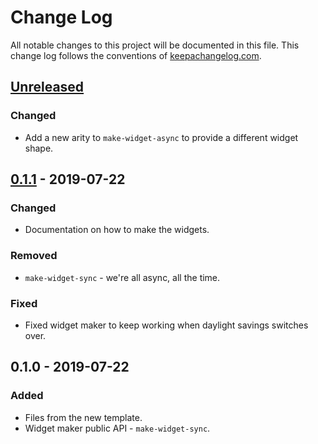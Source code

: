 # Change Log
All notable changes to this project will be documented in this file. This change log follows the conventions of [keepachangelog.com](http://keepachangelog.com/).

## [Unreleased]
### Changed
- Add a new arity to `make-widget-async` to provide a different widget shape.

## [0.1.1] - 2019-07-22
### Changed
- Documentation on how to make the widgets.

### Removed
- `make-widget-sync` - we're all async, all the time.

### Fixed
- Fixed widget maker to keep working when daylight savings switches over.

## 0.1.0 - 2019-07-22
### Added
- Files from the new template.
- Widget maker public API - `make-widget-sync`.

[Unreleased]: https://github.com/your-name/gen-ast/compare/0.1.1...HEAD
[0.1.1]: https://github.com/your-name/gen-ast/compare/0.1.0...0.1.1
